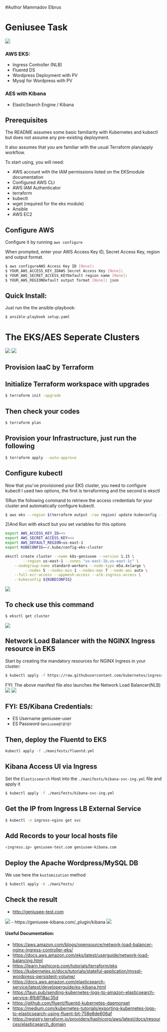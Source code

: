#Author Mammadov Elbrus
# Geniusee Task 
<img src="https://st6.io/static/bb64db70072ae149e0867b7c02d44d5d/0abdd/terraform-and-aws.png">

### AWS EKS:
- Ingress Controller (NLB)
- Fluentd DS
- Wordpress Deployment with PV
- Mysql for Wordpress with PV
### AES with Kibana
- ElasticSearch Engine / Kibana

## Prerequisites
The README assumes some basic familiarity with Kubernetes and kubectl but does not assume any pre-existing deployment.

It also assumes that you are familiar with the usual Terraform plan/apply workflow.

To start using, you will need:

- AWS account with the IAM permissions listed on the EKSmodule documentation
- Configured AWS CLI
- AWS IAM Authenticator
- terraform
- kubectl
- wget (required for the eks module)
- Ansible
- AWS EC2 

## Configure AWS
Configure it by running `aws configure`

When prompted, enter your AWS Access Key ID, Secret Access Key, region and output format.
```bash
$ aws configureAWS Access Key ID [None]:
$ YOUR_AWS_ACCESS_KEY_IDAWS Secret Access Key [None]: 
$ YOUR_AWS_SECRET_ACCESS_KEYDefault region name [None]: 
$ YOUR_AWS_REGIONDefault output format [None]: json
```
## Quick Install:
Just run the the ansible-playbook:
```bash
$ ansible-playbook setup.yaml
```
# The EKS/AES Seperate Clusters
<img src="https://www.alfresco.com/sites/www.alfresco.com/files/2018/Nov/amazoneks_twitter.jpg?_buster=CFwpRD-B">
<img src="https://squadex.com/wp-content/uploads/2017/11/amazon-elasticsearch-service@2x.png">

## Provision IaaC by Terraform
## Initialize Terraform workspace with upgrades
```bash
$ terraform init -upgrade
```
## Then check your codes
```bash
$ terraform plan
```
## Provision your Infrastructure, just run the following
```bash
$ terraform apply --auto-approve
```
## Configure kubectl
Now that you've provisioned your EKS cluster, you need to configure kubectl
I used two options, the first is terraforming and the second is eksctl

1)Run the following command to retrieve the access credentials for your cluster and automatically configure kubectl.
```bash
$ aws eks --region $(terraform output -raw region) update-kubeconfig --name $(terraform output -raw cluster_name)
```
2)And Run with eksctl but you set variables for this options
```bash
export AWS_ACCESS_KEY_ID=<>
export AWS_SECRET_ACCESS_KEY=<>
export AWS_DEFAULT_REGION=us-east-1
export KUBECONFIG=~/.kube/config-eks-cluster

eksctl create cluster --name k8s-geniusee --version 1.15 \
        --region us-east-1 --zones "us-east-1b,us-east-1c" \
	--nodegroup-name standard-workers --node-type m5a.4xlarge \
         --nodes 5 --nodes-min 1 --nodes-max 7 --node-ami auto \
	--full-ecr-access --appmesh-access --alb-ingress-access \
	--kubeconfig ${KUBECONFIG}
```
<img src="./images/kubeconfig.PNG">

## To check use this command

```bash
$ eksctl get cluster
```
<img src="./images/k8s.PNG">

## Network Load Balancer with the NGINX Ingress resource in EKS

Start by creating the mandatory resources for NGINX Ingress in your cluster:

```bash
$ kubectl apply -f https://raw.githubusercontent.com/kubernetes/ingress-nginx/controller-0.32.0/deploy/static/provider/aws/deploy.yaml
```
FYI: The above manifest file also launches the Network Load Balancer(NLB)
<img src="./images/NLB.PNG">
<img src="./images/task2.PNG">
## FYI: ES/Kibana Credentials:
- ES Username geniusee-user
- ES Password `Geniusee@!@!@!`

## Then, deploy the Fluentd to EKS
```bash
kubectl apply -f ./manifests/fluentd.yml
```

## Kibana Access UI via Ingress
Set the `Elasticsearch` Host into the `./manifests/kibana-svc-ing.yml` file and apply it
```bash
$ kubectl apply -f ./manifests/kibana-svc-ing.yml
```
## Get the IP from Ingress LB External Service
```bash
$ kubectl -n ingress-nginx get svc
```

## Add Records to your local hosts file
```bash
<ingress.ip> geniusee-test.com geniusee-kibana.com
```
## Deploy the Apache Wordpress/MySQL DB
We use here the `kustomization` method
```bash
$ kubectl apply -k ./manifests/
```
## Check the result
- http://geniusee-test.com
<img src="./images/wordpress_ui.PNG">
- https://geniusee-kibana.com/_plugin/kibana
<img src="./images/kibana_ui.PNG">




#### Useful Documentation:

- https://aws.amazon.com/blogs/opensource/network-load-balancer-nginx-ingress-controller-eks/
- https://docs.aws.amazon.com/eks/latest/userguide/network-load-balancing.html
- https://learn.hashicorp.com/tutorials/terraform/eks
- https://kubernetes.io/docs/tutorials/stateful-application/mysql-wordpress-persistent-volume/
- https://docs.aws.amazon.com/elasticsearch-service/latest/developerguide/es-kibana.html
- https://faun.pub/sending-kubernetes-logs-to-amazon-elasticsearch-service-8fb8f18ac35d
- https://github.com/fluent/fluentd-kubernetes-daemonset
- https://medium.com/kubernetes-tutorials/exporting-kubernetes-logs-to-elasticsearch-using-fluent-bit-758e8de606af
- https://registry.terraform.io/providers/hashicorp/aws/latest/docs/resources/elasticsearch_domain